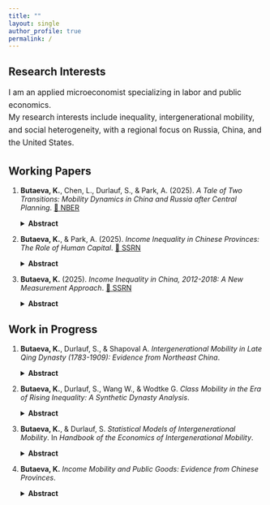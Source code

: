 ```yaml
---
title: ""
layout: single
author_profile: true
permalink: /
---
```

## Research Interests

<p style="font-size: 1.1em; line-height: 1.6; margin-bottom: 2em;">
  I am an applied microeconomist specializing in labor and public economics.<br>
  My research interests include inequality, intergenerational mobility, and social heterogeneity, with a regional focus on Russia, China, and the United States.
</p>


## Working Papers

1.  **Butaeva, K.**, Chen, L., Durlauf, S., & Park, A. (2025). *A Tale of Two Transitions: Mobility Dynamics in China and Russia after Central Planning*. [🔗 NBER](https://papers.ssrn.com/sol3/papers.cfm?abstract_id=12345) 
    <details style="text-align: justify;">
    <summary><strong>Abstract</strong></summary>
    This paper examines intergenerational mobility in China and Russia during their transitions from central planning to market systems. We consider mobility as movement captured by changes in status between parents and children. We provide estimates of overall mobility, which involves mobility during transition to a system's steady state, as well as steady state mobility, which captures long-run mobility independent of transitional dynamics or shifts in the marginal distribution of outcomes across generations. We further decompose overall mobility into structural and exchange components. We find that China exhibits more overall educational mobility than Russia mostly due to greater structural mobility, while Russia exhibits greater steady state educational mobility. In contrast, both the overall and steady state occupational mobility is similar in China and Russia. Comparing these results to the US, we find that steady state mobility in education is substantially higher in the US and Russia compared to China, but occupational steady state mobility is comparable in all three countries. 
    
    
    <figure style="float: right; width: 95%; margin-left: 20px; margin-bottom: 20px;">
      <img src="https://kobutaeva.github.io/assets/fig9_bcdp.png" alt="Main finding" style="width: 900px; height: auto;">
      <figcaption style="font-size: 1em; text-align: center;"><strong>Figure 9:</strong> Dynamics of overall, structural, and exchange educational mobility.</figcaption>
    </figure>

    <figure style="float: right; width: 95%; margin-left: 20px; margin-bottom: 20px;">
      <img src="https://kobutaeva.github.io/assets/fig16_bcdp.png" alt="Main finding" style="width: 900px; height: auto;">
      <figcaption style="font-size: 1em; text-align: center;"><strong>Figure 16:</strong> Dynamics of overall, structural, and exchange occupational mobility.</figcaption>
    </figure>
    </details>


2.  **Butaeva, K.**, & Park, A. (2025). *Income Inequality in Chinese Provinces: The Role of Human Capital*. [🔗 SSRN](https://ssrn.com/abstract=5245777)  
    <details style="text-align: justify;">
    <summary><strong>Abstract</strong></summary>
    In this paper, we conduct the first systematic empirical analysis of income inequality in China at the provincial level. Using data from the China Household Finance Survey (CHFS) and a semiparametric distribution model, we estimate Gini indices for Chinese provinces in 2012, 2014, 2016, and 2018. We find that differences in the "prices" and "quantities" of human capital are important factors in explaining differences in inequality between provinces. Poor provinces have higher levels of inequality because they have higher educational inequality, higher returns to schooling, and lower average educational attainment. We conclude that the reduction of existing interprovincial human capital gaps and the acceleration of labor market integration through appropriate government policies could reduce spatial disparities in inequality levels across regions and overall income inequality in China.
    
    
    <figure style="float: right; width: 95%; margin-left: 20px; margin-bottom: 20px;">
      <img src="https://kobutaeva.github.io/assets/fig_ch2.png" alt="Main finding" style="width: 900px; height: auto;">
      <figcaption style="font-size: 1em; text-align: center;"><strong>Figure 1:</strong> Gini index in Chinese provinces.</figcaption>
    </figure>
    </details>


3.  **Butaeva, K.** (2025). *Income Inequality in China, 2012-2018: A New Measurement Approach*. [🔗 SSRN](https://ssrn.com/abstract=5185428)  
    <details style="text-align: justify;">
    <summary><strong>Abstract</strong></summary>
    This paper applies new measurement procedures to the data from the China Household Finance Survey (CHFS) to estimate income inequality in China from 2012 to 2018. In this study, I also examine rural-urban and regional disparities in China, as well as income inequality in five provinces (Shanghai, Guangdong, Liaoning, Henan, and Gansu). The proposed estimation method aims to account for the sparse influential observations of the top income earners in the survey data and involves two main attributes. First, to approximate income distribution, I use a semiparametric density model, consisting of a nonparametric kernel density approximating the bulk and a Generalized Pareto Distribution (GPD) top tail. Second, to fit the parameters of the GPD, I suggest utilizing a Maximum Penalized Likelihood Estimator (MPLE) with a beta penalty function tuned to model the top income distribution. The results yield estimates of the Gini index in China of 0.616 in 2012, 0.604 in 2014, 0.581 in 2016, and 0.590 in 2018. These estimates are higher than those obtained by applying the same estimation procedures to the data from the China Family Panel Studies (CFPS) in a supplementary analysis in this paper. Nevertheless, the results are consistent with the Gini index estimates from the previous literature that relied on top income adjustments. Moreover, they are substantially higher than typical estimates, which are solely based on the household survey data.
    
    
    <figure style="float: right; width: 95%; margin-left: 20px; margin-bottom: 20px;">
      <img src="https://kobutaeva.github.io/assets/fig1_ch1.png" alt="Main finding" style="width: 900px; height: auto;">
      <figcaption style="font-size: 1em; text-align: center;"><strong>Figure 3:</strong> Gini index in China.</figcaption>
    </figure>
    </details>

## Work in Progress

1.  **Butaeva, K.**, Durlauf, S., & Shapoval A. *Intergenerational Mobility in Late Qing Dynasty (1783-1909): Evidence from Northeast China*.
    <details style="text-align: justify;">
    <summary><strong>Abstract</strong></summary>
    The paper examines intergenerational mobility during the last 130 years of the Qing dynasty. We identify two epochs within the 1783-1909 period of the Qing dynasty with different mobility dynamics. From 1783-1850, a stable mobility process appears to be present, leading to a convergence towards a steady state class distribution. The second epoch, 1850-1909, exhibits unstable class dynamics which continue to the end of the Qing dynasty.  The change in epochs is associated with the Opium Wars and Taiping Rebellion, demonstrating how the footprints of major crises in the late Qing era may be found in mobility dynamics. We further find that, in the decades preceding the end of the Qing dynasty, a sustained deterioration in rates of upward mobility and an sustained increased in rates of downward mobility.These are potential candidate mechanisms for the Qing dynasty's end. As such, we argue the basic facts of late Qing mobility may give insights into broad historical phenomena. 
    </details>

2.  **Butaeva, K.**, Durlauf, S., Wang W., & Wodtke G. *Class Mobility in the Era of Rising Inequality: A Synthetic Dynasty Analysis*.
    <details style="text-align: justify;">
    <summary><strong>Abstract</strong></summary>
    Widely regarded as a barometer for equality of opportunity, intergenerational mobility has attracted renewed attention amid concerns that it may have declined in the wake of rising economic inequality since the 1970s. Although earlier research documents stability, or even modest increases, in mobility among cohorts who grew up or entered the labor market before this period, evidence for more recent cohorts is limited and highly inconsistent. This ambiguity is compounded by the nearly universal reliance on parametric models that impose restrictive assumptions on the pattern of change in mobility over time. We address these limitations by introducing a nonparametric approach to analyzing class mobility based on the ``synthetic dynasties" represented in Markov chains. This approach yields several new measures of mobility, including (i) steady-state mobility, defined as movement across classes in the Markov steady sate, where the marginal distribution of occupations is invariant, and (ii) intergenerational memory, which captures the rate at which the influence of class origins on destinations dissipates across generations. Applying these methods to data from the U.S., we find that both steady-state mobility and intergenerational memory have remained stable across cohorts born since 1945. This stability, however, masks offsetting class-specific trends. Among those from the upper and lower classes, movement has declined and memory has increased slightly. In contrast, among the middle classes, movement has risen and memory has weakened.
    </details>
    
3.  **Butaeva, K.**, & Durlauf, S. *Statistical Models of Intergenerational Mobility*. In *Handbook of the Economics of Intergenerational Mobility*.
    <details style="text-align: justify;">
    <summary><strong>Abstract</strong></summary>
    This chapter will explore statistical measures of intergenerational mobility, using a stochastic process perspective to unify the many mobility statistics that have been employed by social scientists. While regression and Markov chain models will receive primary focus, we will consider new methods such as trajectory based mobility analysis as well. Particular attention will be given to the ways in which scalar mobility measures preserve or lose information relative to general characterizations of the probability distributions of adult outcomes conditional on features of their childhood and adolescence.
    </details>

4.  **Butaeva, K.** *Income Mobility and Public Goods: Evidence from Chinese Provinces*.
    <details style="text-align: justify;">
    <summary><strong>Abstract</strong></summary>
    In this paper, I extend the Bergstrom, Blume, and Varian (1986) mo model of voluntary provision of public goods so that individuals also care about income mobility when deciding on their private contributions. To address this feature I incorporate an additional term in the individual utility function. This term accounts for the expected change in the distance between an individual's income rank and the mean income rank across time periods. I claim that a higher degree of mobility reduces the distance to mean income rank, which scales up the individual identification with society and raises the willingness to contribute to public goods. Using the data from the China Household Finance Survey (CHFS), I estimate income mobility in 29 Chinese provinces in 2014 and 2016 and test our theoretical predictions. I find that a narrower expected gap between an individual's income rank and the mean income rank in the future, reflecting a higher level of provincial mobility, strengthens the willingness of people to pay for environmental protection. These results are robust to controlling for the effects of income expectations, income inequality, and linguistic heterogeneity.
    </details>

 
    
